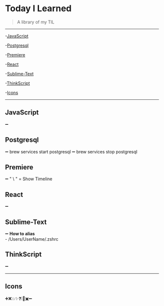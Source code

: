 # Today I Learned
> A library of my TIL

---




-[JavaScript](#JavaScript)

-[Postgresql](#Postgresql)

-[Premiere](#Premiere)

-[React](#React)

-[Sublime-Text](#Sublime-Text)

-[ThinkScript](#ThinkScript)

-[Icons](#Icons)



---


## JavaScript
➖ 

## Postgresql
➖ brew services start postgresql 
➖ brew services stop postgresql 


## Premiere
➖ " \ " = Show Timeline

## React
➖ 

## Sublime-Text
➖ __How to alias__ <br />
	- /Users/UserName/.zshrc

## ThinkScript
➖ 

---

## Icons
➕❌💥✨❓❕🚫✖️➖ 



